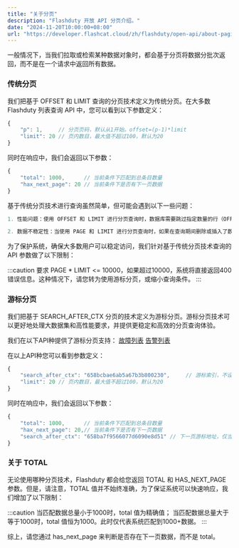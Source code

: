 ```yaml
---
title: "关于分页"
description: "Flashduty 开放 API 分页介绍。"
date: "2024-11-20T10:00:00+08:00"
url: "https://developer.flashcat.cloud/zh/flashduty/open-api/about-pagination"
---
```


一般情况下，当我们拉取或检索某种数据对象时，都会基于分页将数据分批次返回，而不是在一个请求中返回所有数据。

### 传统分页

我们把基于 OFFSET 和 LIMIT 查询的分页技术定义为传统分页。在大多数 Flashduty 列表查询 API 中，您可以看到以下参数定义：

```js
{
    "p": 1,     // 分页页码，默认从1开始。offset=(p-1)*limit
    "limit": 20 // 页内数目，最大值不超过100，默认为20
}
```

同时在响应中，我们会返回以下参数：
```js
{
    "total": 1000,      // 当前条件下匹配到总条目数量
    "hax_next_page": 20 // 当前条件下是否有下一页数据
}
```

基于传统分页技术进行查询虽然简单，但可能会遇到以下一些问题：

```js
1. 性能问题：使用 OFFSET 和 LIMIT 进行分页查询时，数据库需要跳过指定数量的行（OFFSET），然后返回指定数量的行（LIMIT）。随着偏移量的增加，查询的性能可能会下降，特别是在处理大量数据时。每次查询都需要扫描和跳过前面的行，这会导致查询变得越来越慢。

2. 数据不稳定性：当使用 PAGE 和 LIMIT 进行分页查询时，如果在查询期间删除或插入了数据，可能会导致结果不稳定。例如，如果在查询过程中删除了前面的行，那么后续的偏移量可能会失效，导致结果不准确或缺失。
```

为了保护系统，确保大多数用户可以稳定访问，我们针对基于传统分页技术查询的 API 参数做了以下限制：

:::caution
要求 PAGE * LIMIT <= 10000，如果超过10000，系统将直接返回400错误信息。这种情况下，请您转为使用游标分页，或缩小查询条件。
:::

### 游标分页

我们把基于 SEARCH_AFTER_CTX 分页的技术定义为游标分页。游标分页技术可以更好地处理大数据集和高性能要求，并提供更稳定和高效的分页查询体验。

我们在以下API种提供了游标分页支持：
[故障列表](https://developer.flashcat.cloud/zh/flashduty/incidents/incident-list)
[告警列表](https://developer.flashcat.cloud/zh/flashduty/alerts/alert-list)

在以上API种您可以看到参数定义：

```js
{
    "search_after_ctx": "658bcbae6ab5a67b3b800230",     // 游标索引，不设置时，从第一页开始
    "limit": 20 // 页内数目，最大值不超过100，默认为20
}
```

同时在响应中，我们会返回以下参数：
```js
{
    "total": 1000,      // 当前条件下匹配到总条目数量
    "hax_next_page": 20,// 当前条件下是否有下一页数据
    "search_after_ctx": "658ba7f9566077d6090e8d51" // 下一页游标地址，仅当存在下页时返回
}
```

### 关于 TOTAL

无论使用哪种分页技术，Flashduty 都会给您返回 TOTAL 和 HAS_NEXT_PAGE 参数。但是，请注意，TOTAL 值并不始终准确，为了保证系统可以快速响应，我们增加了以下限制：

:::caution
当匹配数据总量小于1000时，total 值为精确值；
当匹配数据总量大于等于1000时，total 值恒为1000。此时仅代表系统匹配到1000+数据。
:::

综上，请您通过 has_next_page 来判断是否存在下一页数据，而不是 total。